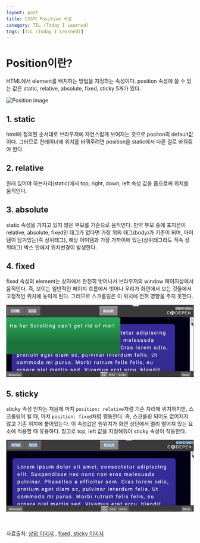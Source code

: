 ```yaml
---
layout: post
title: CSS의 Position 속성
category: TIL (Today I Learned)
tags: [TIL (Today I Learned)]
---
```


# Position이란?

HTML에서 element를 배치하는 방법을 지정하는 속성이다. position 속성에 쓸 수 있는 값은 static, relative, absolute, fixed, sticky 5개가 있다.

![Position image](https://www.bapugraphics.com/multimediacoursetips/wp-content/uploads/2017/05/Explain-Absolute-Relative-Fixed-Positioning-Difference.jpg)

## 1. static

html에 정의된 순서대로 브라우저에 자연스럽게 보여지는 것으로 positon의 default값이다. 그러므로 컨테이너에 위치를 바꿔주려면 position을 static에서 다른 걸로 바꿔줘야 한다.

## 2. relative

원래 있어야 하는자리(static)에서 top, right, down, left 속성 값을 줌으로써 위치를 움직인다.

## 3. absolute

static 속성을 가지고 있지 않은 부모를 기준으로 움직인다. 만약 부모 중에 포지션이 relative, absolute, fixed인 태그가 없다면 가장 위의 태그(body)가 기준이 되며, 아이템이 담겨있는(즉 상위태그), 해당 아이템과 가장 가까이에 있는(상위태그라도 직속 상위태그) 박스 안에서 위치변경이 발생한다.

## 4. fixed

fixed 속성의 element는 상자에서 완전히 벗어나서 브라우저의 window 페이지상에서 움직인다. 즉, 보이는 일반적인 페이지 흐름에서 벗어나 우리가 화면에서 보는 것들에서 고정적인 위치에 놓이게 된다. 그러므로 스크롤링은 이 위치에 전혀 영향을 주지 못한다.

![fixed 속성](../public/img/position-fixed.gif)

## 5. sticky

sticky 속성 인자는 처음에 마치 `position: relative`처럼 기존 자리에 위치하지만, 스크롤링이 될 때, 마치 `position: fixed`처럼 행동한다. 즉, 스크롤링 되어도 없어지지 않고 기존 위치에 붙어있는다. 이 속성값은 원위치가 화면 상단에서 멀리 떨어져 있는 요소에 적용할 때 유용하다. 참고로 top, left 값을 지정해줘야 sticky 속성이 작동한다.

![sticky 속성](../public/img/position-sticky.gif)

<br>

자료출처:
[상위 이미지](https://www.bapugraphics.com/multimediacoursetips/explain-absolute-relative-fixed-positioning-difference/) , [fixed, sticky 이미지](https://coder-coder.com/css-position-layout/)
